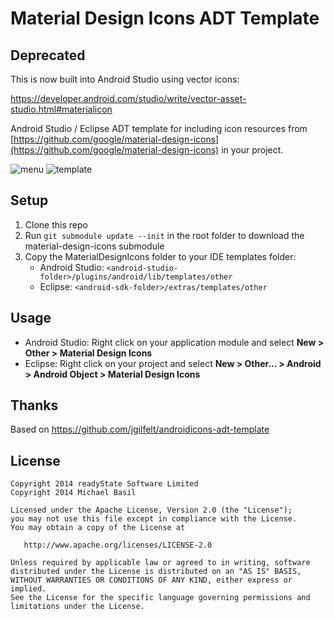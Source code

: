 Material Design Icons ADT Template
=========================

## Deprecated

This is now built into Android Studio using vector icons:

https://developer.android.com/studio/write/vector-asset-studio.html#materialicon

Android Studio / Eclipse ADT template for including icon resources from [https://github.com/google/material-design-icons](https://github.com/google/material-design-icons) in your project.

![menu](menu.png "menu")
![template](template.png "template")

Setup
-----

1. Clone this repo
2. Run `git submodule update --init` in the root folder to download the material-design-icons submodule
3. Copy the MaterialDesignIcons folder to your IDE templates folder:
   - Android Studio: `<android-studio-folder>/plugins/android/lib/templates/other`
   - Eclipse: `<android-sdk-folder>/extras/templates/other`

Usage
-----

- Android Studio: Right click on your application module and select **New > Other > Material Design Icons**
- Eclipse: Right click on your project and select **New > Other... > Android > Android Object > Material Design Icons**

Thanks
------

Based on https://github.com/jgilfelt/androidicons-adt-template

License
-------

    Copyright 2014 readyState Software Limited
    Copyright 2014 Michael Basil

    Licensed under the Apache License, Version 2.0 (the "License");
    you may not use this file except in compliance with the License.
    You may obtain a copy of the License at

       http://www.apache.org/licenses/LICENSE-2.0

    Unless required by applicable law or agreed to in writing, software
    distributed under the License is distributed on an "AS IS" BASIS,
    WITHOUT WARRANTIES OR CONDITIONS OF ANY KIND, either express or implied.
    See the License for the specific language governing permissions and
    limitations under the License.
